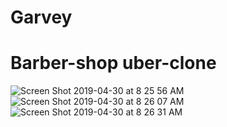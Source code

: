 # Garvey 
# Barber-shop uber-clone

![Screen Shot 2019-04-30 at 8 25 56 AM](https://user-images.githubusercontent.com/39802816/56961555-09dc3f80-6b22-11e9-81ef-13d105ef956f.png)
![Screen Shot 2019-04-30 at 8 26 07 AM](https://user-images.githubusercontent.com/39802816/56961556-0ba60300-6b22-11e9-94a6-dd2b1d792b9f.png)
![Screen Shot 2019-04-30 at 8 26 31 AM](https://user-images.githubusercontent.com/39802816/56961558-0d6fc680-6b22-11e9-8518-61995ee30b0f.png)
